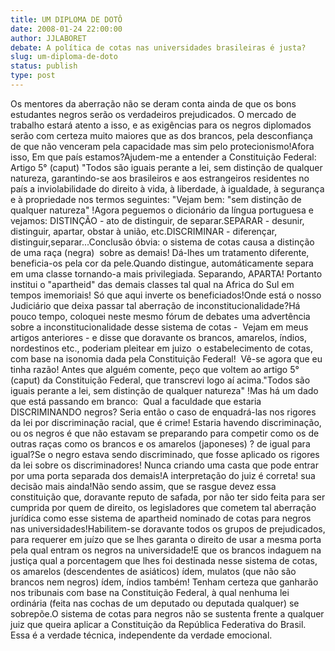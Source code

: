 ```yaml
---
title: UM DIPLOMA DE DOTÔ
date: 2008-01-24 22:00:00
author: JJLABORET
debate: A política de cotas nas universidades brasileiras é justa?
slug: um-diploma-de-doto
status: publish 
type: post
---
```


Os mentores da aberração não se deram conta ainda de que os bons estudantes negros serão os verdadeiros prejudicados. O mercado de trabalho estará atento a isso, e as exigências para os negros diplomados serão com certeza muito maiores que as dos brancos, pela desconfiança de que não venceram pela capacidade mas sim pelo protecionismo!Afora isso, Em que país estamos?Ajudem-me a entender a Constituição Federal: Artigo 5° (caput) "Todos são iguais perante a lei, sem distinção de qualquer natureza, garantindo-se aos brasileiros e aos estrangeiros residentes no país a inviolabilidade do direito à vida, à liberdade, à igualdade, à segurança e à propriedade nos termos seguintes: "Vejam bem: "sem distinção de qualquer natureza" !Agora peguemos o dicionário da língua portuguesa e vejamos: DISTINÇÃO - ato de distinguir, de separar.SEPARAR - desunir, distinguir, apartar, obstar à união, etc.DISCRIMINAR - diferençar, distinguir,separar...Conclusão óbvia: o sistema de cotas causa a distinção de uma raça (negra)  sobre as demais! Dá-lhes um tratamento diferente, beneficia-os pela cor da pele.Quando distingue, automáticamente separa em uma classe tornando-a mais privilegiada. Separando, APARTA! Portanto institui o "apartheid" das demais classes tal qual na Africa do Sul em tempos imemoriais! Só que aqui inverte os beneficiados!Onde está o nosso Judiciário que deixa passar tal aberração de inconstitucionalidade?Há pouco tempo, coloquei neste mesmo fórum de debates uma advertência sobre a inconstitucionalidade desse sistema de cotas -  Vejam em meus artigos anteriores - e disse que doravante os brancos, amarelos, índios, nordestinos etc., poderiam pleitear em juizo  o estabelecimento de cotas, com base na isonomia dada pela Constituição Federal!  Vê-se agora que eu tinha razão! Antes que alguém comente, peço que voltem ao artigo 5° (caput) da Constituição Federal, que transcrevi logo aí acima."Todos são iguais perante a lei, sem distinção de qualquer natureza" !Mas há um dado que está passando em branco:  Qual a faculdade que estaria DISCRIMINANDO negros? Seria então o caso de enquadrá-las nos rigores da lei por discriminação racial, que é crime! Estaria havendo discriminação, ou os negros é que não estavam se preparando para competir como os de outras raças como os brancos e os amarelos (japoneses) ? de igual para igual?Se o negro estava sendo discriminado, que fosse aplicado os rigores da lei sobre os discriminadores! Nunca criando uma casta que pode entrar por uma porta separada dos demais!A interpretação do juiz é correta! sua decisão mais ainda!Não sendo assim, que se rasgue devez essa constituição que, doravante reputo de safada, por não ter sido feita para ser cumprida por quem de direito, os legisladores que cometem tal aberração jurídica como esse sistema de apartheid nominado de cotas para negros nas universidades!Habilitem-se doravante todos os grupos de prejudicados, para requerer em juízo que se lhes garanta o direito de usar a mesma porta pela qual entram os negros na universidade!E que os brancos indaguem na justiça qual a porcentagem que lhes foi destinada nesse sistema de cotas, os amarelos (descendentes de asiáticos) ídem, mulatos (que não são brancos nem negros) ídem, índios também! Tenham certeza que ganharão nos tribunais com base na Constituição Federal, à qual nenhuma lei ordinária (feita nas cochas de um deputado ou deputada qualquer) se sobrepõe.O sistema de cotas para negros não se sustenta frente a qualquer juiz que queira aplicar a Constituição da República Federativa do Brasil. Essa é a verdade técnica, independente da verdade emocional.
